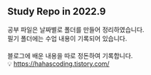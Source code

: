 ## Study Repo in 2022.9    

공부 파일은 날짜별로 폴더를 만들어 정리하였습니다.    
필기 폴더에는 수업 내용이 기록되어 있습니다.    
####
블로그에 배운 내용을 따로 정돈하여 기록합니다.    
💡 https://hahascoding.tistory.com/    
